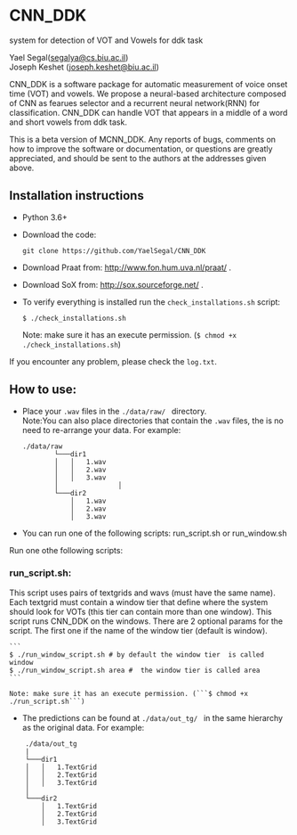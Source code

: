 # CNN_DDK
system for detection of VOT and Vowels for ddk task


Yael Segal(segalya@cs.biu.ac.il)\
Joseph Keshet (joseph.keshet@biu.ac.il)             

             
CNN_DDK is a software package for automatic measurement of voice onset time (VOT) and vowels.
We propose a neural-based architecture composed of CNN as fearues selector and a recurrent neural network(RNN) for classification. CNN_DDK can handle VOT that appears in a middle of a word and short vowels from ddk task. 

This is a beta version of MCNN_DDK. Any reports of bugs, comments on how to improve the software or documentation, or questions are greatly appreciated, and should be sent to the authors at the addresses given above.

## Installation instructions

- Python 3.6+

- Download the code:
    ```
    git clone https://github.com/YaelSegal/CNN_DDK
    ```
- Download Praat from: http://www.fon.hum.uva.nl/praat/ .

- Download SoX from: http://sox.sourceforge.net/ .

- To verify everything is installed run the ```check_installations.sh``` script:
    ```
    $ ./check_installations.sh
     ```
  Note: make sure it has an execute permission. (```$ chmod +x ./check_installations.sh```)
  
  
If you encounter any problem, please check the ```log.txt```.

## How to use:

- Place your ```.wav``` files in the ```./data/raw/ ``` directory.  \
Note:You can also place directories that contain the ```.wav``` files, the is no need to re-arrange your data. For example:
    ```
    ./data/raw
            └───dir1
            │   │   1.wav
            │   │   2.wav
            │   │   3.wav
            │               │   
            └───dir2
                │   1.wav
                │   2.wav
                │   3.wav
    ```

- You can run one of the following scripts: run_script.sh or run_window.sh

Run one othe following scripts:

### run_script.sh:

This script uses pairs of textgrids and wavs (must have the same name). Each textgrid must contain a window tier that define where the system should look for VOTs (this tier can contain more than one window).
This script runs CNN_DDK on the windows.
There are 2 optional params for the script. The first one if the name of the window tier (default is window). 
    
    ```
    $ ./run_window_script.sh # by default the window tier  is called window 
    $ ./run_window_script.sh area #  the window tier is called area 
    ```         

    Note: make sure it has an execute permission. (```$ chmod +x ./run_script.sh```)


- The predictions can be found at ```./data/out_tg/ ``` in the same hierarchy as the original data.
For example:

```
    ./data/out_tg
    | 
    └───dir1
    │   │   1.TextGrid
    │   │   2.TextGrid
    │   │   3.TextGrid
    │               
    └───dir2
        │   1.TextGrid
        │   2.TextGrid
        │   3.TextGrid
```
  